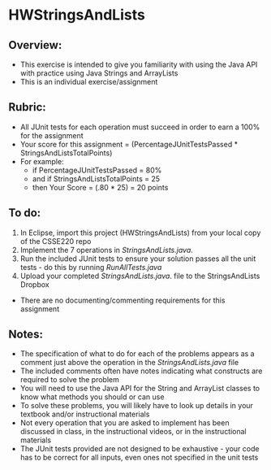 # HWStringsAndLists

## Overview:
- This exercise is intended to give you familiarity with using the Java API with practice using Java Strings and ArrayLists
- This is an individual exercise/assignment

## Rubric:

- All JUnit tests for each operation must succeed in order to earn a 100% for the assignment
- Your score for this assignment = (PercentageJUnitTestsPassed * StringsAndListsTotalPoints)
- For example:
  - if PercentageJUnitTestsPassed = 80%
  - and if StringsAndListsTotalPoints = 25
  - then Your Score = (.80 * 25) = 20 points


## To do:

1. In Eclipse, import this project (HWStringsAndLists) from your local copy of the CSSE220 repo
2. Implement the 7 operations in *StringsAndLists.java*. 
3. Run the included JUnit tests to ensure your solution passes all the unit tests - do this by running *RunAllTests.java*
4. Upload your completed *StringsAndLists.java*.  file to the StringsAndLists Dropbox


- There are no documenting/commenting requirements for this assignment

## Notes:
- The specification of what to do for each of the problems appears as a comment just above the operation in the *StringsAndLists.java* file
- The included comments often have notes indicating what constructs are required to solve the problem
- You will need to use the Java API for the String and ArrayList classes to know what methods you should or can use
- To solve these problems, you will likely have to look up details in your textbook and/or instructional materials
- Not every operation that you are asked to implement has been discussed in class, in the instructional videos, or in the instructional materials
- The JUnit tests provided are not designed to be exhaustive - your code has to be correct for all inputs, even ones not specified in the unit tests
